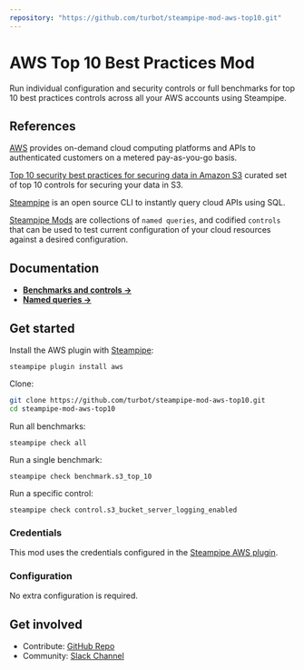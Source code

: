 ```yaml
---
repository: "https://github.com/turbot/steampipe-mod-aws-top10.git"
---
```


# AWS Top 10 Best Practices Mod

Run individual configuration and security controls or full benchmarks for top 10 best practices controls across all your AWS accounts using Steampipe.

## References

[AWS](https://aws.amazon.com/) provides on-demand cloud computing platforms and APIs to authenticated customers on a metered pay-as-you-go basis.

[Top 10 security best practices for securing data in Amazon S3](https://aws.amazon.com/blogs/security/top-10-security-best-practices-for-securing-data-in-amazon-s3/) curated set of top 10 controls for securing your data in S3.

[Steampipe](https://steampipe.io) is an open source CLI to instantly query cloud APIs using SQL.

[Steampipe Mods](https://steampipe.io/docs/reference/mod-resources#mod) are collections of `named queries`, and codified `controls` that can be used to test current configuration of your cloud resources against a desired configuration.

## Documentation

- **[Benchmarks and controls →](https://hub.steampipe.io/mods/turbot/aws_top10/controls)**
- **[Named queries →](https://hub.steampipe.io/mods/turbot/aws_top10/queries)**

## Get started

Install the AWS plugin with [Steampipe](https://steampipe.io):
```shell
steampipe plugin install aws
```

Clone:
```sh
git clone https://github.com/turbot/steampipe-mod-aws-top10.git
cd steampipe-mod-aws-top10
```

Run all benchmarks:
```shell
steampipe check all
```

Run a single benchmark:
```shell
steampipe check benchmark.s3_top_10
```

Run a specific control:
```shell
steampipe check control.s3_bucket_server_logging_enabled
```

### Credentials

This mod uses the credentials configured in the [Steampipe AWS plugin](https://hub.steampipe.io/plugins/turbot/aws).

### Configuration

No extra configuration is required.

## Get involved

* Contribute: [GitHub Repo](https://github.com/turbot/steampipe-mod-aws-top10)
* Community: [Slack Channel](https://join.slack.com/t/steampipe/shared_invite/zt-oij778tv-lYyRTWOTMQYBVAbtPSWs3g)